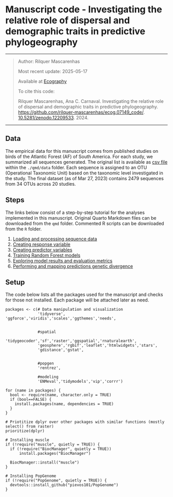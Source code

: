 # Manuscript code - Investigating the relative role of dispersal and demographic traits in predictive phylogeography

------------------------------------------------------------------------

> Author: Rilquer Mascarenhas
> 
> Most recent update: 2025-05-17
>
> Available at [Ecography](https://doi.org/10.1111/ecog.07149)
> 
> To cite this code:
> 
> Rilquer Mascarenhas, Ana C. Carnaval. Investigating the relative role of dispersal and demographic traits in predictive phylogeography. https://github.com/rilquer-mascarenhas/ecog.07149_code/. [10.5281/zenodo.12209533](https://doi.org/10.5281/zenodo.12209533). 2024.

------------------------------------------------------------------------

## Data

The empirical data for this manuscript comes from published studies on birds of the Atlantic Forest (AF) of South America. For each study, we summarized all sequences generated. The original list is available as [csv file](./qmd/data/afmtdna_orig) within the `./qmd/data` folder. Each sequence is assigned to an OTU (Operational Taxonomic Unit) based on the taxonomic level investigated in the study. The final dataset (as of Mar 27, 2023) contains 2479 sequences from 34 OTUs across 20 studies.

## Steps

The links below consist of a step-by-step tutorial for the analyses implemented in this manuscript. Original Quarto Markdown files can be downloaded from the `qmd` folder. Commented R scripts can be downloaded from the `R` folder.

1.  [Loading and processing sequence data](./qmd/1_loading.qmd)
2.  [Creating response variable](./qmd/2_response.qmd)
3.  [Creating predictor variables](./qmd/3_predictors.qmd)
4.  [Training Random Forest models](./qmd/4_training.qmd)
5.  [Exploring model results and evaluation metrics](./qmd/5_results.qmd)
6.  [Performing and mapping predictions genetic divergence](./qmd/6_predictions.qmd)

## Setup

The code below lists all the packages used for the manuscript and checks for those not installed. Each package will be attached later as need.

```{r}
packages <- c(# Data manipulation and visualization
              'tidyverse', 'ggforce','viridis','scales','ggthemes','needs',
              
              
              #spatial
              'tidygeocoder','sf','raster','ggspatial','rnaturalearth',
              'geosphere','rgbif','leaflet','htmlwidgets','stars',
              'gdistance','gstat',
              
              
              #popgen
              'rentrez',
              
              #modeling
              'ENMeval','tidymodels','vip','corrr')

for (name in packages) {
  bool <- require(name, character.only = TRUE)
  if (bool==FALSE) {
    install.packages(name, dependencies = TRUE)
  }
}

# Priotitize dplyr over other packages with similar functions (mostly select() from raster)
prioritize(dplyr)

# Installing muscle
if (!require("muscle", quietly = TRUE)) {
  if (!require("BiocManager", quietly = TRUE))
      install.packages("BiocManager")

  BiocManager::install("muscle")
}

# Installing PopGenome
if (!require("PopGenome", quietly = TRUE)) {
  devtools::install_github("pievos101/PopGenome")
}
```
